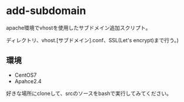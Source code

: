 # add-subdomain
apache環境でvhostを使用したサブドメイン追加スクリプト。

ディレクトリ、vhost.[サブドメイン].conf、SSL(Let's encrypt)まで行う。)

## 環境
- CentOS7
- Apahce2.4

好きな場所にcloneして、srcのソースをbashで実行してみてください。
